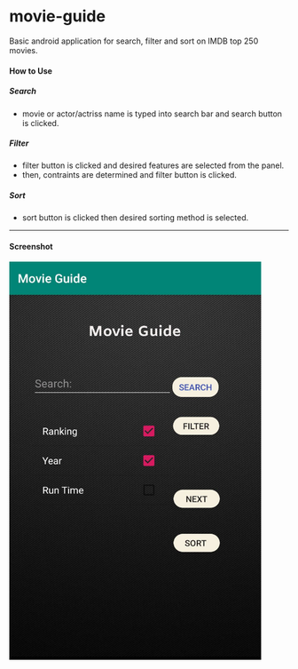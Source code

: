 # movie-guide
Basic android application for search, filter and sort on IMDB top 250 movies.

#### How to Use

##### Search
- movie or actor/actriss name is typed into search bar and search button is clicked.

##### Filter
- filter button is clicked and desired features are selected from the panel.
- then, contraints are determined and filter button is clicked.

##### Sort
- sort button is clicked then desired sorting method is selected.

------------

#### Screenshot
![](https://github.com/efekabakas/movie-guide/blob/main/Screenshots/sample_2.PNG?raw=true)
